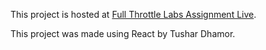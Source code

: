This project is hosted at [Full Throttle Labs Assignment Live](https://fullthrottle-assignment.netlify.app/).

This project was made using React by Tushar Dhamor.
